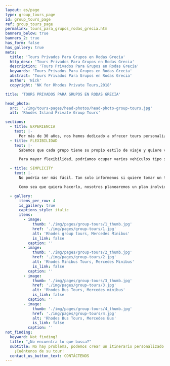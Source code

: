 ```yaml
---
layout: es/page
type: group_tours_page
id: group_tours_page
ref: group_tours_page
permalink: tours_para_grupos_rodas_grecia.htm
banners_below: true
banners_2: true
has_form: false
has_gallery: true
meta:
  title: 'Tours Privados Para Grupos en Rodas Grecia'
  http_desc: 'Tours Privados Para Grupos en Rodas Grecia'
  description: 'Tours Privados Para Grupos en Rodas Grecia'
  keywords: 'Tours Privados Para Grupos en Rodas Grecia'
  abstract: 'Tours Privados Para Grupos en Rodas Grecia'
  author: 'Nick'
  copyright: 'NK for Rhodes Private Tours,2018'

title: 'TOURS PRIVADOS PARA GRUPOS EN RODAS GRECIA'

head_photo:
  src: './img/tours-pages/head-photos/head-photo-group-tours.jpg'
  alt: 'Rhodes Island Private Group Tours'   

sections:
  - title: EXPERIENCIA
    text: |-
      Por más de 30 años, nos hemos dedicado a ofrecer tours personalizados para pequeños grupos privados en nuestros carros sedan de Mercedes Benz. En vista de que grupos más grandes se han visto interesados en nuestros servicios, hemos diseñado tours privados que permiten a grupos viajar juntos en Minibuses de lujo de Mercedes Benz manejados por Conductores Profesionales y moderados por Guías Turísticos Con Licencia (requerido por las leyes de Grecia). Su grupo tendría uso exclusivo del vehículo para que usted pueda viajar con su familia y amigos sin tener que lidiar con desconocidos en la van. Los expertos guías turísticos son de origen local y tienen habilidad para revelar la historia y la belleza de cada lugar visitado. Pero, además, tienen experiencia para personalizar su tour y poder cumplir sus deseos dentro de los tiempos que usted tenga agendados.
  - title: FLEXIBILIDAD
    text: |-
      Sabemos que cada grupo tiene su propio estilo de viaje y quiere ver cosas distintas. Le ofrecemos la oportunidad de ser flexibles con su itinerario, vehículo, y tiempo. Usted puede elegir cualquier tour que esté disponible en nuestra página web donde hemos hecho todo el trabajo por usted. Estos tours abarcan los sitios y vistas más importantes de la isla. O, si lo desea, puede simplemente informarnos qué desea ver y hacer y nosotros planearemos un tour especial solo para usted y su grupo. Personalizaríamos los sitios que usted quiere visitar y seleccionaríamos los vehículos (o vehículo) más apropiados para albergar a su grupo.

      Para mayor flexibilidad, podríamos ocupar varios vehículos tipo sedan de Mercedes Benz para su grupo. Si alguien en su grupo quiere ir a nadar, o le encanta ir de compras, o necesita terminar el tour antes que los demás, podríamos cambiar los vehículos y cumplir esa agenda. Si usted tiene un adulto mayor en su grupo quién no puede lidiar con algunos sitios tan rápido como los demás, podemos seguir acompañándole mientras el resto del grupo visita otro sitio con un ritmo más veloz.

  - title: SIMPLICITY      
    text: |-
      No podría ser más fácil. Tan solo infórmenos si quiere tomar un tour estándar o si tiene una lista de cosas especiales en mente. Luego, díganos cuántas personas hay en su grupo. Modificaremos cualquier tour para atender sus necesidades, y asignaremos el mejor vehículo o flota para acomodar su tamaño de grupo y maximizar su corto tiempo en la isla.

      Como sea que quiera hacerlo, nosotros planearemos un plan inolvidable para usted. Aproveche nuestra experiencia y creatividad. Estaríamos encantados de discutir sus requerimientos y diseñar un tour que sea perfecto para su grupo (así sea grande o pequeño). No dude en contactarnos, y nosotros nos encargaremos del resto.

  - gallery:
      items_per_row: 4
      is_gallery: true
      captions_style: italic
      items:
        - image:
            thumb: './img/pages/group-tours/1_thumb.jpg'
            href: './img/pages/group-tours/1.jpg'
            alt: 'Rhodes group tours, Mercedes Minibus'
            is_link: false
          caption: ''
        - image:
            thumb: './img/pages/group-tours/2_thumb.jpg'
            href: './img/pages/group-tours/2.jpg'
            alt: 'Rhodes Minibus Tours, Mercedes Minibus'
            is_link: false
          caption: ''
        - image:
            thumb: './img/pages/group-tours/3_thumb.jpg'
            href: './img/pages/group-tours/3.jpg'
            alt: 'Rhodes Bus Tours, Mercedes minibus'
            is_link: false
          caption: ''
        - image:
            thumb: './img/pages/group-tours/4_thumb.jpg'
            href: './img/pages/group-tours/4.jpg'
            alt: 'Rhodes Bus Tours, Mercedes Bus'
            is_link: false
          caption: ''
not_finding:
  keyword: Not finding?
  title: "¿No encuentra lo que busca?"
  subtitle: No hay problema, podemos crear un itinerario personalizado para usted.
    ¡Cuéntenos de su tour!
  contact_us_button_text: CONTÁCTENOS 
---
```

